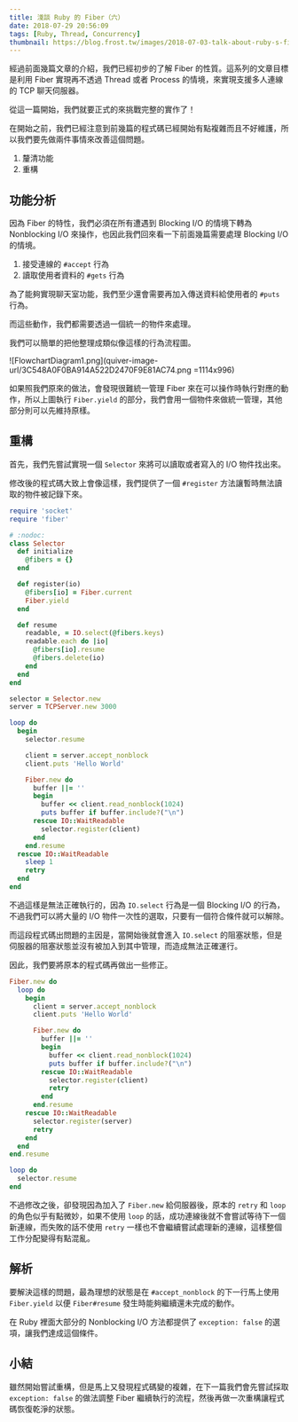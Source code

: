 ```yaml
---
title: 淺談 Ruby 的 Fiber（六）
date: 2018-07-29 20:56:09
tags: [Ruby, Thread, Concurrency]
thumbnail: https://blog.frost.tw/images/2018-07-03-talk-about-ruby-s-fiber-part-2/thumbnail.jpg
---
```


經過前面幾篇文章的介紹，我們已經初步的了解 Fiber 的性質。這系列的文章目標是利用 Fiber 實現再不透過 Thread 或者 Process 的情境，來實現支援多人連線的 TCP 聊天伺服器。

從這一篇開始，我們就要正式的來挑戰完整的實作了！

<!-- more -->

在開始之前，我們已經注意到前幾篇的程式碼已經開始有點複雜而且不好維護，所以我們要先做兩件事情來改善這個問題。

1. 釐清功能
2. 重構

## 功能分析

因為 Fiber 的特性，我們必須在所有遭遇到 Blocking I/O 的情境下轉為 Nonblocking I/O 來操作，也因此我們回來看一下前面幾篇需要處理 Blocking I/O 的情境。

1. 接受連線的 `#accept` 行為
2. 讀取使用者資料的 `#gets` 行為

為了能夠實現聊天室功能，我們至少還會需要再加入傳送資料給使用者的 `#puts` 行為。

而這些動作，我們都需要透過一個統一的物件來處理。

我們可以簡單的把他整理成類似像這樣的行為流程圖。

![FlowchartDiagram1.png](quiver-image-url/3C548A0F0BA914A522D2470F9E81AC74.png =1114x996)

如果照我們原來的做法，會發現很難統一管理 Fiber 來在可以操作時執行對應的動作，所以上圖執行 `Fiber.yield` 的部分，我們會用一個物件來做統一管理，其他部分則可以先維持原樣。

## 重構

首先，我們先嘗試實現一個 `Selector` 來將可以讀取或者寫入的 I/O 物件找出來。

修改後的程式碼大致上會像這樣，我們提供了一個 `#register` 方法讓暫時無法讀取的物件被記錄下來。

```ruby
require 'socket'
require 'fiber'

# :nodoc:
class Selector
  def initialize
    @fibers = {}
  end

  def register(io)
    @fibers[io] = Fiber.current
    Fiber.yield
  end

  def resume
    readable, = IO.select(@fibers.keys)
    readable.each do |io|
      @fibers[io].resume
      @fibers.delete(io)
    end
  end
end

selector = Selector.new
server = TCPServer.new 3000

loop do
  begin
    selector.resume

    client = server.accept_nonblock
    client.puts 'Hello World'

    Fiber.new do
      buffer ||= ''
      begin
        buffer << client.read_nonblock(1024)
        puts buffer if buffer.include?("\n")
      rescue IO::WaitReadable
        selector.register(client)
      end
    end.resume
  rescue IO::WaitReadable
    sleep 1
    retry
  end
end
```

不過這樣是無法正確執行的，因為 `IO.select` 行為是一個 Blocking I/O 的行為，不過我們可以將大量的 I/O 物件一次性的選取，只要有一個符合條件就可以解除。

而這段程式碼出問題的主因是，當開始後就會進入 `IO.select` 的阻塞狀態，但是伺服器的阻塞狀態並沒有被加入到其中管理，而造成無法正確運行。

因此，我們要將原本的程式碼再做出一些修正。

```ruby
Fiber.new do
  loop do
    begin
      client = server.accept_nonblock
      client.puts 'Hello World'

      Fiber.new do
        buffer ||= ''
        begin
          buffer << client.read_nonblock(1024)
          puts buffer if buffer.include?("\n")
        rescue IO::WaitReadable
          selector.register(client)
          retry
        end
      end.resume
    rescue IO::WaitReadable
      selector.register(server)
      retry
    end
  end
end.resume

loop do
  selector.resume
end
```

不過修改之後，卻發現因為加入了 `Fiber.new` 給伺服器後，原本的 `retry` 和 `loop` 的角色似乎有點微妙，如果不使用 `loop` 的話，成功連線後就不會嘗試等待下一個新連線，而失敗的話不使用 `retry` 一樣也不會繼續嘗試處理新的連線，這樣整個工作分配變得有點混亂。

## 解析

要解決這樣的問題，最為理想的狀態是在 `#accept_nonblock` 的下一行馬上使用 `Fiber.yield` 以便 `Fiber#resume` 發生時能夠繼續還未完成的動作。

在 Ruby 裡面大部分的 Nonblocking I/O 方法都提供了 `exception: false` 的選項，讓我們達成這個條件。

## 小結

雖然開始嘗試重構，但是馬上又發現程式碼變的複雜，在下一篇我們會先嘗試採取 `exception: false` 的做法調整 Fiber 繼續執行的流程，然後再做一次重構讓程式碼恢復乾淨的狀態。